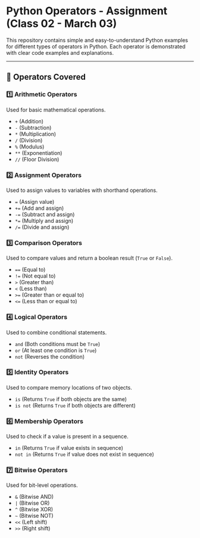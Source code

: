# Python Operators - Assignment (Class 02 - March 03)

This repository contains simple and easy-to-understand Python examples for different types of operators in Python. Each operator is demonstrated with clear code examples and explanations.

---

## 🔹 **Operators Covered**
### 1️⃣ **Arithmetic Operators**
Used for basic mathematical operations.
- `+` (Addition)  
- `-` (Subtraction)  
- `*` (Multiplication)  
- `/` (Division)  
- `%` (Modulus)  
- `**` (Exponentiation)  
- `//` (Floor Division)  

### 2️⃣ **Assignment Operators**
Used to assign values to variables with shorthand operations.
- `=` (Assign value)  
- `+=` (Add and assign)  
- `-=` (Subtract and assign)  
- `*=` (Multiply and assign)  
- `/=` (Divide and assign)  

### 3️⃣ **Comparison Operators**
Used to compare values and return a boolean result (`True` or `False`).
- `==` (Equal to)  
- `!=` (Not equal to)  
- `>` (Greater than)  
- `<` (Less than)  
- `>=` (Greater than or equal to)  
- `<=` (Less than or equal to)  

### 4️⃣ **Logical Operators**
Used to combine conditional statements.
- `and` (Both conditions must be `True`)  
- `or` (At least one condition is `True`)  
- `not` (Reverses the condition)  

### 5️⃣ **Identity Operators**
Used to compare memory locations of two objects.
- `is` (Returns `True` if both objects are the same)  
- `is not` (Returns `True` if both objects are different)  

### 6️⃣ **Membership Operators**
Used to check if a value is present in a sequence.
- `in` (Returns `True` if value exists in sequence)  
- `not in` (Returns `True` if value does not exist in sequence)  

### 7️⃣ **Bitwise Operators**
Used for bit-level operations.
- `&` (Bitwise AND)  
- `|` (Bitwise OR)  
- `^` (Bitwise XOR)  
- `~` (Bitwise NOT)  
- `<<` (Left shift)  
- `>>` (Right shift)  

